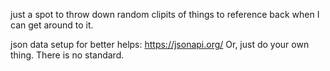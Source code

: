 just a spot to throw down random clipits of things to reference back when I can get around to it. 


json data setup for better helps:
https://jsonapi.org/
Or, just do your own thing. There is no standard. 
